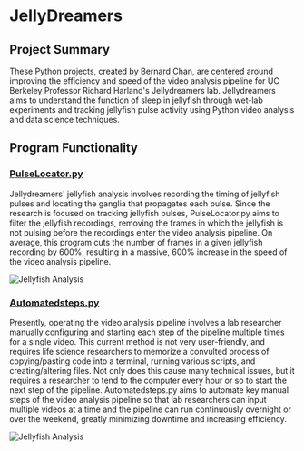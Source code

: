 # JellyDreamers
## Project Summary
These Python projects, created by [Bernard Chan]( https://github.com/bernardmc8), are centered around improving the efficiency and speed of the video analysis pipeline for UC Berkeley Professor Richard Harland's Jellydreamers lab. Jellydreamers aims to understand the function of sleep in jellyfish through wet-lab experiments and tracking jellyfish pulse activity using Python video analysis and data science techniques. 

## Program Functionality
### [PulseLocator.py]( https://github.com/bernardmc8/BernardJelly/blob/master/PulseLocator.py)
Jellydreamers' jellyfish analysis involves recording the timing of jellyfish pulses and locating the ganglia that propagates each pulse. Since the research is focused on tracking jellyfish pulses, PulseLocator.py aims to filter the jellyfish recordings, removing the frames in which the jellyfish is not pulsing before the recordings enter the video analysis pipeline. On average, this program cuts the number of frames in a given jellyfish recording by 600%, resulting in a massive, 600% increase in the speed of the video analysis pipeline. 

<img src="https://i.ibb.co/272ZVp1/Screenshot-10.png"
     alt="Jellyfish Analysis" />


### [Automatedsteps.py]( https://github.com/bernardmc8/BernardJelly/blob/master/automatedsteps.py)
Presently, operating the video analysis pipeline involves a lab researcher manually configuring and starting each step of the pipeline multiple times for a single video. This current method is not very user-friendly, and requires life science researchers to memorize a convulted process of copying/pasting code into a terminal, running various scripts, and creating/altering files. Not only does this cause many technical issues, but it requires a researcher to tend to the computer every hour or so to start the next step of the pipeline. Automatedsteps.py aims to automate key manual steps of the video analysis pipeline so that lab researchers can input multiple videos at a time and the pipeline can run continuously overnight or over the weekend, greatly minimizing downtime and increasing efficiency. 

<img src="https://i.ibb.co/CHX7DzP/Screenshot-6.png"
     alt="Jellyfish Analysis" />
